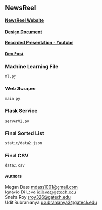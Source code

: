 ## NewsReel
#### [NewsReel Website](http://newsreel.nuclide.tech/)
#### [Design Document](https://drive.google.com/file/d/1pTJ9m88R7vYW9w-dqvYAWBwB5jZeFq-i/view)
#### [Recorded Presentation - Youtube](https://youtu.be/zwVNGKJj6lw)
#### [Dev Post](https://devpost.com/software/newsreel-xeqrj6)

### Machine Learning File 
`ml.py`
### Web Scraper
`main.py`
### Flask Service
`serverV2.py`
### Final Sorted List
`static/data2.json`

### Final CSV
`data2.csv`

#### Authors
Megan Dass <mdass1001@gmail.com>\
Ignacio Di Leva <idileva@gatech.edu>\
Sneha Roy <sroy326@gatech.edu>\
Udit Subramanya <usubramanya3@gatech.edu>


